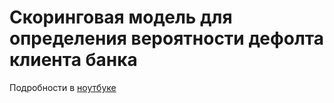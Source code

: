 # Скоринговая модель для определения вероятности дефолта клиента банка 
Подробности в [ноутбуке](https://github.com/Sly-Dog/skillfactory_rds/blob/main/module_5/scoring.ipynb)
